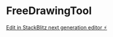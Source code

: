 # FreeDrawingTool

[Edit in StackBlitz next generation editor ⚡️](https://stackblitz.com/~/github.com/hideoHaga/FreeDrawingTool)